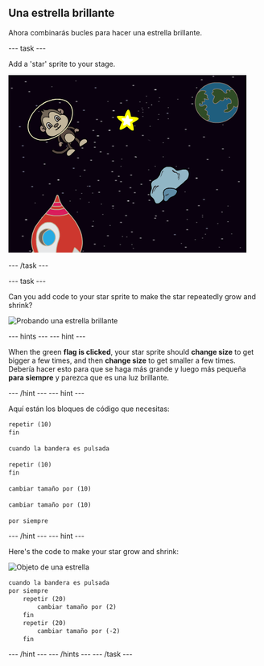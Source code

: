 ## Una estrella brillante

Ahora combinarás bucles para hacer una estrella brillante.

\--- task \---

Add a 'star' sprite to your stage.

![Agregar la figura de una estrella](images/space-star-sprite.png)

\--- /task \---

\--- task \---

Can you add code to your star sprite to make the star repeatedly grow and shrink?

![Probando una estrella brillante](images/sprite-star.png)

\--- hints \--- \--- hint \---

When the green **flag is clicked**, your star sprite should **change size** to get bigger a few times, and then **change size** to get smaller a few times. Debería hacer esto para que se haga más grande y luego más pequeña **para siempre** y parezca que es una luz brillante.

\--- /hint \--- \--- hint \---

Aquí están los bloques de código que necesitas:

```blocks3
repetir (10)
fin

cuando la bandera es pulsada

repetir (10)
fin

cambiar tamaño por (10)

cambiar tamaño por (10)

por siempre
```

\--- /hint \--- \--- hint \---

Here's the code to make your star grow and shrink:

![Objeto de una estrella](images/sprite-star.png)

```blocks3
cuando la bandera es pulsada
por siempre
    repetir (20)
        cambiar tamaño por (2)
    fin
    repetir (20)
        cambiar tamaño por (-2)
    fin

```

\--- /hint \--- \--- /hints \--- \--- /task \---